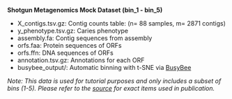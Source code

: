 **Shotgun Metagenomics Mock Dataset (bin_1 - bin_5)**
  * X_contigs.tsv.gz: Contig counts table: (n= 88 samples, m= 2871 contigs)
  * y_phenotype.tsv.gz: Caries phenotype
  * assembly.fa: Contig sequences from assembly
  * orfs.faa: Protein sequences of ORFs
  * orfs.ffn: DNA sequences of ORFs
  * annotation.tsv.gz: Annotations for each ORF
  * busybee_output/: Automatic binning with t-SNE via [BusyBee](https://ccb-microbe.cs.uni-saarland.de/busybee/)
  
*Note: This data is used for tutorial purposes and only includes a subset of bins (1-5). Please refer to the [source](https://mbio.asm.org/content/9/6/e01631-18) for exact items used in publication.*
  
  
